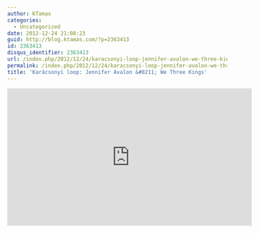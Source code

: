 ```yaml
---
author: KTamas
categories:
  - Uncategorized
date: 2012-12-24 21:08:23
guid: http://blog.ktamas.com/?p=2363413
id: 2363413
disqus_identifier: 2363413
url: /index.php/2012/12/24/karacsonyi-loop-jennifer-avalon-we-three-kings/
permalink: /index.php/2012/12/24/karacsonyi-loop-jennifer-avalon-we-three-kings/
title: 'Karácsonyi loop: Jennifer Avalon &#8211; We Three Kings'
---
```


<iframe width="560" height="315" src="https://www.youtube.com/embed/YayE5PMrvRo" frameborder="0" allow="accelerometer; autoplay; encrypted-media; gyroscope; picture-in-picture" allowfullscreen></iframe>
